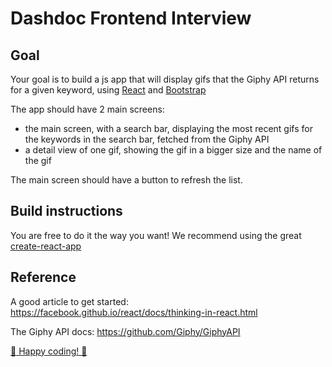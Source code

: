 # Dashdoc Frontend Interview

## Goal

Your goal is to build a js app that will display gifs that the Giphy API returns for a given keyword, using [React](https://facebook.github.io/react/) and [Bootstrap](https://getbootstrap.com)

The app should have 2 main screens: 
 - the main screen, with a search bar, displaying the most recent gifs for the keywords in the search bar, fetched from the Giphy API
 - a detail view of one gif, showing the gif in a bigger size and the name of the gif

The main screen should have a button to refresh the list.


## Build instructions

You are free to do it the way you want! We recommend using the great [create-react-app](https://github.com/facebookincubator/create-react-app)

## Reference

A good article to get started: https://facebook.github.io/react/docs/thinking-in-react.html

The Giphy API docs: https://github.com/Giphy/GiphyAPI


[:truck: Happy coding! :truck:](http://media1.giphy.com/media/2G4flVpbo6RmE/giphy.gif)

